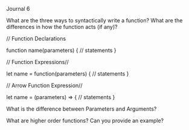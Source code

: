 Journal 6

What are the three ways to syntactically write a function? What are the differences in how the function acts (if any)?

// Function Declarations

function name(parameters) {
    // statements
}

// Function Expressions//

let name = function(parameters) {
    // statements
}

// Arrow Function Expression//

let name = (parameters) => {
    // statements
}


What is the difference between Parameters and Arguments?



What are higher order functions? Can you provide an example?
